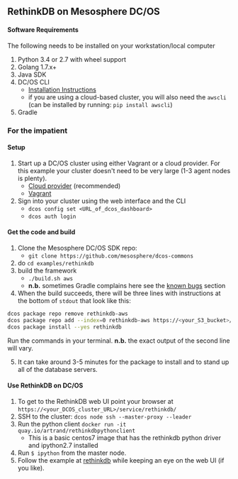 ## RethinkDB on Mesosphere DC/OS

#### Software Requirements
The following needs to be installed on your workstation/local computer
1. Python 3.4 or 2.7 with wheel support
2. Golang 1.7.x+
3. Java SDK
4. DC/OS CLI
    * [Installation Instructions](http://example.com)
    * if you are using a cloud-based cluster, you will also need the `awscli` (can be installed by running: `pip install awscli`)
4. Gradle

### For the impatient
#### Setup
1. Start up a DC/OS cluster using either Vagrant or a cloud provider. For this example your cluster doesn't need to be very large (1-3 agent nodes is plenty).
    * [Cloud provider](http://example.com) (recommended)
    * [Vagrant](http://exampple.com)
2. Sign into your cluster using the web interface and the CLI
    * `dcos config set <URL_of_dcos_dashboard>`
    * `dcos auth login`
#### Get the code and build
1. Clone the Mesosphere DC/OS SDK repo:
    * `git clone https://github.com/mesosphere/dcos-commons`
2. do `cd examples/rethinkdb`
3. build the framework
    * `./build.sh aws`
    * **n.b.** sometimes Gradle complains here see the [known bugs](http://example.com) section
4. When the build succeeds, there will be three lines with instructions at the bottom of `stdout` that look like this:
```bash
dcos package repo remove rethinkdb-aws
dcos package repo add --index=0 rethinkdb-aws https://<your_S3_bucket>/stub-universe-rethinkdb.zip
dcos package install --yes rethinkdb 
```
Run the commands in your terminal. **n.b.** the exact output of the second line will vary.

5. It can take around 3-5 minutes for the package to install and to stand up all of the database servers.

#### Use RethinkDB on DC/OS
1. To get to the RethinkDB web UI point your browser at `https://<your_DCOS_cluster_URL>/service/rethinkdb/`
2. SSH to the cluster: `dcos node ssh --master-proxy --leader`
3. Run the python client `docker run -it quay.io/artrand/rethinkdbpythonclient`
    * This is a basic centos7 image that has the rethinkdb python driver and ipython2.7 installed
4. Run `$ ipython` from the master node.
5. Follow the example at [rethinkdb](https://rethinkdb.com/docs/guide/python/) while keeping an eye on the web UI (if you like).
